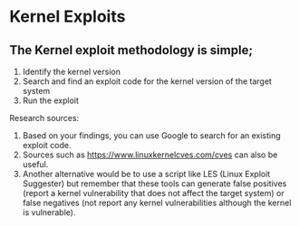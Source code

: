 # Kernel Exploits 

## The Kernel exploit methodology is simple;

1. Identify the kernel version
2. Search and find an exploit code for the kernel version of the target system
3. Run the exploit 


Research sources:

1. Based on your findings, you can use Google to search for an existing exploit code.
2. Sources such as https://www.linuxkernelcves.com/cves can also be useful.
3. Another alternative would be to use a script like LES (Linux Exploit Suggester) but remember that these tools can generate false positives (report a kernel vulnerability that does not affect the target system) or false negatives (not report any kernel vulnerabilities although the kernel is vulnerable).
